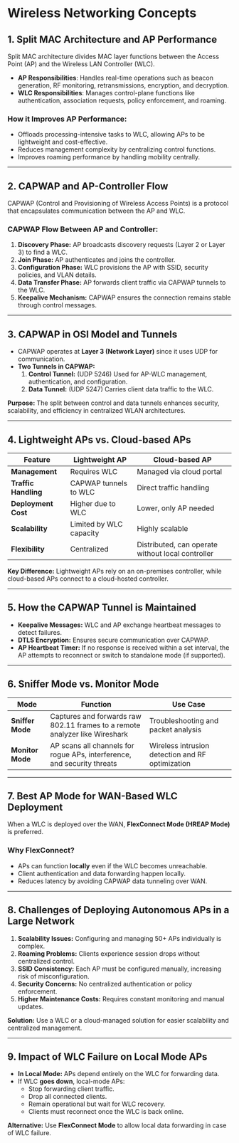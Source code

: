 # Wireless Networking Concepts

## 1. Split MAC Architecture and AP Performance  
Split MAC architecture divides MAC layer functions between the Access Point (AP) and the Wireless LAN Controller (WLC).  

- **AP Responsibilities**: Handles real-time operations such as beacon generation, RF monitoring, retransmissions, encryption, and decryption.  
- **WLC Responsibilities**: Manages control-plane functions like authentication, association requests, policy enforcement, and roaming.  

### **How it Improves AP Performance:**  
- Offloads processing-intensive tasks to WLC, allowing APs to be lightweight and cost-effective.  
- Reduces management complexity by centralizing control functions.  
- Improves roaming performance by handling mobility centrally.  

---

## 2. CAPWAP and AP-Controller Flow  
CAPWAP (Control and Provisioning of Wireless Access Points) is a protocol that encapsulates communication between the AP and WLC.  

### **CAPWAP Flow Between AP and Controller:**  
1. **Discovery Phase:** AP broadcasts discovery requests (Layer 2 or Layer 3) to find a WLC.  
2. **Join Phase:** AP authenticates and joins the controller.  
3. **Configuration Phase:** WLC provisions the AP with SSID, security policies, and VLAN details.  
4. **Data Transfer Phase:** AP forwards client traffic via CAPWAP tunnels to the WLC.  
5. **Keepalive Mechanism:** CAPWAP ensures the connection remains stable through control messages.  

---

## 3. CAPWAP in OSI Model and Tunnels  
- CAPWAP operates at **Layer 3 (Network Layer)** since it uses UDP for communication.  
- **Two Tunnels in CAPWAP:**  
  1. **Control Tunnel:** (UDP 5246) Used for AP-WLC management, authentication, and configuration.  
  2. **Data Tunnel:** (UDP 5247) Carries client data traffic to the WLC.  

**Purpose:** The split between control and data tunnels enhances security, scalability, and efficiency in centralized WLAN architectures.  

---

## 4. Lightweight APs vs. Cloud-based APs  
| Feature | Lightweight AP | Cloud-based AP |
|---------|---------------|---------------|
| **Management** | Requires WLC | Managed via cloud portal |
| **Traffic Handling** | CAPWAP tunnels to WLC | Direct traffic handling |
| **Deployment Cost** | Higher due to WLC | Lower, only AP needed |
| **Scalability** | Limited by WLC capacity | Highly scalable |
| **Flexibility** | Centralized | Distributed, can operate without local controller |  

**Key Difference:** Lightweight APs rely on an on-premises controller, while cloud-based APs connect to a cloud-hosted controller.  

---

## 5. How the CAPWAP Tunnel is Maintained  
- **Keepalive Messages:** WLC and AP exchange heartbeat messages to detect failures.  
- **DTLS Encryption:** Ensures secure communication over CAPWAP.  
- **AP Heartbeat Timer:** If no response is received within a set interval, the AP attempts to reconnect or switch to standalone mode (if supported).  

---

## 6. Sniffer Mode vs. Monitor Mode  
| Mode | Function | Use Case |
|------|----------|----------|
| **Sniffer Mode** | Captures and forwards raw 802.11 frames to a remote analyzer like Wireshark | Troubleshooting and packet analysis |
| **Monitor Mode** | AP scans all channels for rogue APs, interference, and security threats | Wireless intrusion detection and RF optimization |  

---

## 7. Best AP Mode for WAN-Based WLC Deployment  
When a WLC is deployed over the WAN, **FlexConnect Mode (HREAP Mode)** is preferred.  

### **Why FlexConnect?**  
- APs can function **locally** even if the WLC becomes unreachable.  
- Client authentication and data forwarding happen locally.  
- Reduces latency by avoiding CAPWAP data tunneling over WAN.  

---

## 8. Challenges of Deploying Autonomous APs in a Large Network  
1. **Scalability Issues:** Configuring and managing 50+ APs individually is complex.  
2. **Roaming Problems:** Clients experience session drops without centralized control.  
3. **SSID Consistency:** Each AP must be configured manually, increasing risk of misconfiguration.  
4. **Security Concerns:** No centralized authentication or policy enforcement.  
5. **Higher Maintenance Costs:** Requires constant monitoring and manual updates.  

**Solution:** Use a WLC or a cloud-managed solution for easier scalability and centralized management.  

---

## 9. Impact of WLC Failure on Local Mode APs  
- **In Local Mode:** APs depend entirely on the WLC for forwarding data.  
- If WLC **goes down**, local-mode APs:  
  - Stop forwarding client traffic.  
  - Drop all connected clients.  
  - Remain operational but wait for WLC recovery.  
  - Clients must reconnect once the WLC is back online.  

**Alternative:** Use **FlexConnect Mode** to allow local data forwarding in case of WLC failure.  
  
